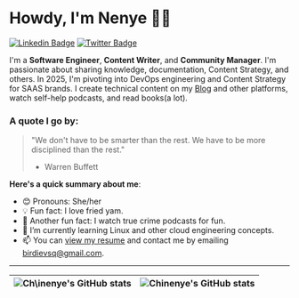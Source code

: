 # Howdy, I'm Nenye 👋🏾

[![Linkedin Badge](https://img.shields.io/badge/-IamChinenyeOluyede-blue?style=for-the-badge&logo=Linkedin&logoColor=white&link=https://www.linkedin.com/in/chinenye-oluyede)](https://www.linkedin.com/in/chinenye-oluyede) [![Twitter Badge](https://img.shields.io/badge/-@IamChinenyeOluyede-1ca0f1?style=for-the-badge&logo=twitter&logoColor=white&link=https://twitter.com/thatbirdintech)](https://twitter.com/jahnenyenwa)

I'm a **Software Engineer**, **Content Writer**, and **Community Manager**. I'm passionate about sharing knowledge, documentation, Content Strategy, and others. In 2025, I'm pivoting into DevOps engineering and Content Strategy for SAAS brands. I create technical content on my [Blog](https://ennycodes.hashnode.dev) and other platforms, watch self-help podcasts, and read books(a lot).

### A quote I go by:

> "We don't have to be smarter than the rest. We have to be more disciplined than the rest."
>
> - Warren Buffett

**Here's a quick summary about me**:

- 😊 Pronouns: She/her
- 💡 Fun fact: I love fried yam.
- 🧊 Another fun fact: I watch true crime podcasts for fun.
- 🌱 I’m currently learning Linux and other cloud engineering concepts.
- 📫 You can [view my resume](#) and contact me by emailing birdievsq@gmail.com.

---

| <img align="center" src="https://github-readme-stats.vercel.app/api?username=Birdie13-stack&show_icons=true&include_all_commits=true&hide_border=true" alt="Ch\inenye's GitHub stats" /> | <img align="center" src="https://github-readme-stats.vercel.app/api/top-langs/?username=Birdie13-stack&langs_count=8&layout=compact&hide_border=true" alt="Chinenye's GitHub stats" /> |
| ---------------------------------------------------------------------------------------------------------------------------------------------------------------------------------------- | -------------------------------------------------------------------------------------------------------------------------------------------------------------------------------------- |
